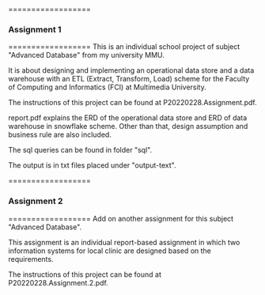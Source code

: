 ==================
### Assignment 1
==================
This is an individual school project of subject "Advanced Database" from my university MMU. 

It is about designing and implementing an operational data store and a data warehouse with an ETL (Extract, Transform, Load) scheme for the Faculty of Computing and Informatics (FCI) at Multimedia University. 

The instructions of this project can be found at P20220228.Assignment.pdf.

report.pdf explains the ERD of the operational data store and ERD of data warehouse in snowflake scheme. Other than that, design assumption and business rule are also included.

The sql queries can be found in folder "sql". 

The output is in txt files placed under "output-text".

==================
### Assignment 2
==================
Add on another assignment for this subject "Advanced Database". 

This assignment is an individual report-based assignment in which two information systems for local clinic are designed based on the requirements. 

The instructions of this project can be found at P20220228.Assignment.2.pdf.

